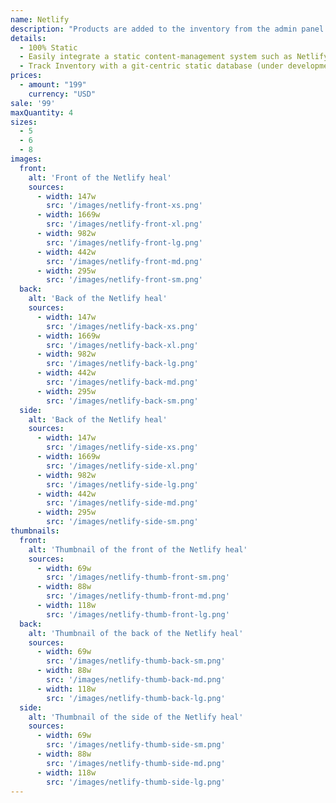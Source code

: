 ```yaml
---
name: Netlify
description: "Products are added to the inventory from the admin panel. You can access this from the gocommerce.com/admin page. Check it out to learn more.\_"
details:
  - 100% Static
  - Easily integrate a static content-management system such as Netlify-CMS
  - Track Inventory with a git-centric static database (under development)
prices:
  - amount: "199"
    currency: "USD"
sale: '99'
maxQuantity: 4
sizes:
  - 5
  - 6
  - 8
images:
  front:
    alt: 'Front of the Netlify heal'
    sources:
      - width: 147w
        src: '/images/netlify-front-xs.png'
      - width: 1669w
        src: '/images/netlify-front-xl.png'
      - width: 982w
        src: '/images/netlify-front-lg.png'
      - width: 442w
        src: '/images/netlify-front-md.png'
      - width: 295w
        src: '/images/netlify-front-sm.png'
  back:
    alt: 'Back of the Netlify heal'
    sources:
      - width: 147w
        src: '/images/netlify-back-xs.png'
      - width: 1669w
        src: '/images/netlify-back-xl.png'
      - width: 982w
        src: '/images/netlify-back-lg.png'
      - width: 442w
        src: '/images/netlify-back-md.png'
      - width: 295w
        src: '/images/netlify-back-sm.png'
  side:
    alt: 'Back of the Netlify heal'
    sources:
      - width: 147w
        src: '/images/netlify-side-xs.png'
      - width: 1669w
        src: '/images/netlify-side-xl.png'
      - width: 982w
        src: '/images/netlify-side-lg.png'
      - width: 442w
        src: '/images/netlify-side-md.png'
      - width: 295w
        src: '/images/netlify-side-sm.png'
thumbnails:
  front:
    alt: 'Thumbnail of the front of the Netlify heal'
    sources:
      - width: 69w
        src: '/images/netlify-thumb-front-sm.png'
      - width: 88w
        src: '/images/netlify-thumb-front-md.png'
      - width: 118w
        src: '/images/netlify-thumb-front-lg.png'
  back:
    alt: 'Thumbnail of the back of the Netlify heal'
    sources:
      - width: 69w
        src: '/images/netlify-thumb-back-sm.png'
      - width: 88w
        src: '/images/netlify-thumb-back-md.png'
      - width: 118w
        src: '/images/netlify-thumb-back-lg.png'
  side:
    alt: 'Thumbnail of the side of the Netlify heal'
    sources:
      - width: 69w
        src: '/images/netlify-thumb-side-sm.png'
      - width: 88w
        src: '/images/netlify-thumb-side-md.png'
      - width: 118w
        src: '/images/netlify-thumb-side-lg.png'
---
```

